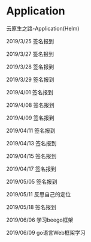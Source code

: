 ﻿# Application

云原生之路-Application(Helm)

2019/3/25       签名报到

2019/3/27       签名报到

2019/3/28       签名报到

2019/3/29       签名报到

2019/4/01       签名报到

2019/4/08       签名报到

2019/4/09       签名报到

2019/04/11     签名报到

2019/04/13     签名报到

2019/04/15     签名报到

2019/04/17     签名报到

2019/05/05     签名报到

2019/05/11     反思自己的定位

2019/05/18     签名报到

2019/06/06     学习beego框架

2019/06/09     go语言Web框架学习

